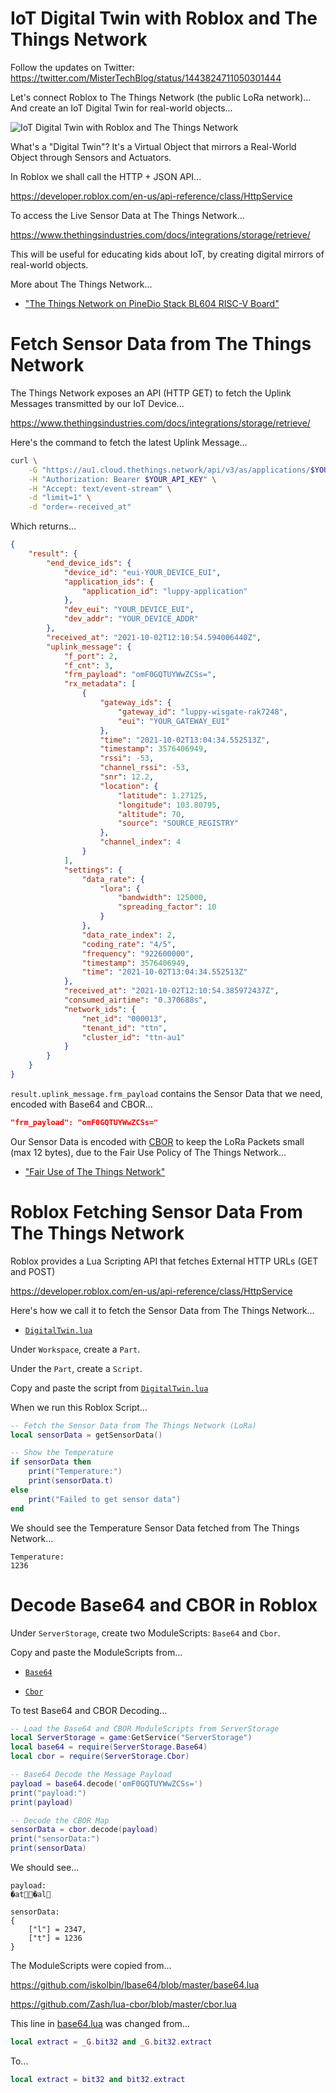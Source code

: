 # IoT Digital Twin with Roblox and The Things Network

Follow the updates on Twitter: https://twitter.com/MisterTechBlog/status/1443824711050301444

Let's connect Roblox to The Things Network (the public LoRa network)... And create an IoT Digital Twin for real-world objects...

![IoT Digital Twin with Roblox and The Things Network](https://lupyuen.github.io/images/digital-twin.jpg)

What's a "Digital Twin"? It's a Virtual Object that mirrors a Real-World Object through Sensors and Actuators.

In Roblox we shall call the HTTP + JSON API...

https://developer.roblox.com/en-us/api-reference/class/HttpService

To access the Live Sensor Data at The Things Network...

https://www.thethingsindustries.com/docs/integrations/storage/retrieve/

This will be useful for educating kids about IoT, by creating digital mirrors of real-world objects.

More about The Things Network...

-   ["The Things Network on PineDio Stack BL604 RISC-V Board"](https://lupyuen.github.io/articles/ttn)

# Fetch Sensor Data from The Things Network

The Things Network exposes an API (HTTP GET) to fetch the Uplink Messages transmitted by our IoT Device...

https://www.thethingsindustries.com/docs/integrations/storage/retrieve/

Here's the command to fetch the latest Uplink Message...

```bash
curl \
    -G "https://au1.cloud.thethings.network/api/v3/as/applications/$YOUR_APPLICATION_ID/packages/storage/uplink_message" \
    -H "Authorization: Bearer $YOUR_API_KEY" \
    -H "Accept: text/event-stream" \
    -d "limit=1" \
    -d "order=-received_at"
```

Which returns...

```json
{
    "result": {
        "end_device_ids": {
            "device_id": "eui-YOUR_DEVICE_EUI",
            "application_ids": {
                "application_id": "luppy-application"
            },
            "dev_eui": "YOUR_DEVICE_EUI",
            "dev_addr": "YOUR_DEVICE_ADDR"
        },
        "received_at": "2021-10-02T12:10:54.594006440Z",
        "uplink_message": {
            "f_port": 2,
            "f_cnt": 3,
            "frm_payload": "omF0GQTUYWwZCSs=",
            "rx_metadata": [
                {
                    "gateway_ids": {
                        "gateway_id": "luppy-wisgate-rak7248",
                        "eui": "YOUR_GATEWAY_EUI"
                    },
                    "time": "2021-10-02T13:04:34.552513Z",
                    "timestamp": 3576406949,
                    "rssi": -53,
                    "channel_rssi": -53,
                    "snr": 12.2,
                    "location": {
                        "latitude": 1.27125,
                        "longitude": 103.80795,
                        "altitude": 70,
                        "source": "SOURCE_REGISTRY"
                    },
                    "channel_index": 4
                }
            ],
            "settings": {
                "data_rate": {
                    "lora": {
                        "bandwidth": 125000,
                        "spreading_factor": 10
                    }
                },
                "data_rate_index": 2,
                "coding_rate": "4/5",
                "frequency": "922600000",
                "timestamp": 3576406949,
                "time": "2021-10-02T13:04:34.552513Z"
            },
            "received_at": "2021-10-02T12:10:54.385972437Z",
            "consumed_airtime": "0.370688s",
            "network_ids": {
                "net_id": "000013",
                "tenant_id": "ttn",
                "cluster_id": "ttn-au1"
            }
        }
    }
}
```

`result.uplink_message.frm_payload` contains the Sensor Data that we need, encoded with Base64 and CBOR...

```json
"frm_payload": "omF0GQTUYWwZCSs="
```

Our Sensor Data is encoded with [CBOR](https://en.wikipedia.org/wiki/CBOR) to keep the LoRa Packets small (max 12 bytes), due to the Fair Use Policy of The Things Network...

-   ["Fair Use of The Things Network"](https://lupyuen.github.io/articles/ttn#fair-use-of-the-things-network)

# Roblox Fetching Sensor Data From The Things Network

Roblox provides a Lua Scripting API that fetches External HTTP URLs (GET and POST)

https://developer.roblox.com/en-us/api-reference/class/HttpService

Here's how we call it to fetch the Sensor Data from The Things Network...

-   [`DigitalTwin.lua`](DigitalTwin.lua)

Under `Workspace`, create a `Part`.

Under the `Part`, create a `Script`.

Copy and paste the script from [`DigitalTwin.lua`](DigitalTwin.lua)

When we run this Roblox Script...

```lua
-- Fetch the Sensor Data from The Things Network (LoRa)
local sensorData = getSensorData()

-- Show the Temperature
if sensorData then
	print("Temperature:")
	print(sensorData.t)
else
	print("Failed to get sensor data")
end
```

We should see the Temperature Sensor Data fetched from The Things Network...

```text
Temperature:
1236
```

# Decode Base64 and CBOR in Roblox

Under `ServerStorage`, create two ModuleScripts: `Base64` and `Cbor`.

Copy and paste the ModuleScripts from...

-   [`Base64`](Base64.lua)

-   [`Cbor`](Cbor.lua)

To test Base64 and CBOR Decoding...

```lua
-- Load the Base64 and CBOR ModuleScripts from ServerStorage
local ServerStorage = game:GetService("ServerStorage")
local base64 = require(ServerStorage.Base64)
local cbor = require(ServerStorage.Cbor)

-- Base64 Decode the Message Payload
payload = base64.decode('omF0GQTUYWwZCSs=')
print("payload:")
print(payload)

-- Decode the CBOR Map
sensorData = cbor.decode(payload)
print("sensorData:")
print(sensorData)
```

We should see...

```text
payload:
�at�al

sensorData:
{
    ["l"] = 2347,
    ["t"] = 1236
}
```

The ModuleScripts were copied from...

https://github.com/iskolbin/lbase64/blob/master/base64.lua

https://github.com/Zash/lua-cbor/blob/master/cbor.lua

This line in [base64.lua](https://github.com/iskolbin/lbase64/blob/master/base64.lua) was changed from...

```lua
local extract = _G.bit32 and _G.bit32.extract
```

To...

```lua
local extract = bit32 and bit32.extract
```

